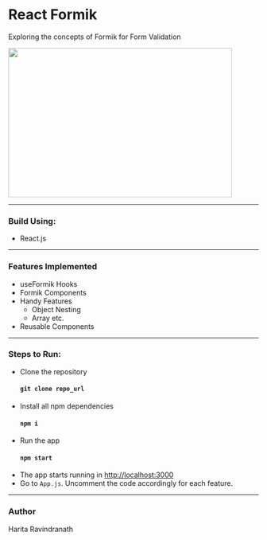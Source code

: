 # React Formik
Exploring the concepts of Formik for Form Validation

<img src="https://miro.medium.com/max/1400/1*glGIv2JMnHXeFw5w9CTRLg.jpeg" width="450" height="300">

---
### Build Using: 
- React.js
---
### Features Implemented
- useFormik Hooks
- Formik Components
- Handy Features
   - Object Nesting
   - Array etc.
- Reusable Components
---
### Steps to Run:
- Clone the repository
  #### `git clone repo_url`
- Install all npm dependencies
  #### `npm i` 
- Run the app 
  #### `npm start` 
- The app starts running in <http://localhost:3000>
- Go to ``App.js``. Uncomment the code accordingly for each feature.
---
### Author
Harita Ravindranath



